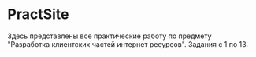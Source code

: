 # PractSite
Здесь представлены все практические работу по предмету "Разработка клиентских частей интернет ресурсов". 
Задания с 1 по 13.
